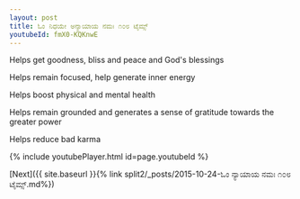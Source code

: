 ```yaml
---
layout: post
title: ಓಂ ನಿಧಯೇ ಅನ್ಯಾಯಾಯ ನಮಃ ೧೦೮ ಟೈಮ್ಸ್
youtubeId: fmX0-KQKnwE
---
```

 
 
Helps get goodness, bliss and peace and God's blessings
 
Helps remain focused, help generate inner energy 
 
Helps boost physical and mental health 
 
Helps remain grounded and generates a sense of gratitude towards the greater power 
 
Helps reduce bad karma
 
 
 
 


{% include youtubePlayer.html id=page.youtubeId %}
 
[Next]({{ site.baseurl }}{% link  split2/_posts/2015-10-24-ಓಂ ನ್ಯಾಯಾಯ ನಮಃ ೧೦೮ ಟೈಮ್ಸ್.md%})
 
